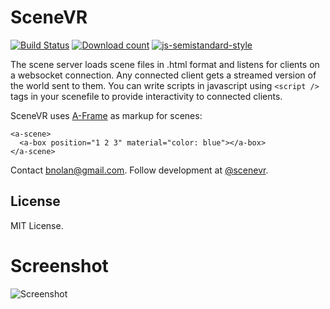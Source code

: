# SceneVR

[![Build Status](https://travis-ci.org/scenevr/server.svg?branch=master&)](https://travis-ci.org/scenevr/server)
[![Download count](https://img.shields.io/npm/dm/scenevr.svg?style=flat)](https://npmjs.org/package/scenevr)
[![js-semistandard-style](https://img.shields.io/badge/code%20style-semistandard-brightgreen.svg?style=flat-square)](https://github.com/Flet/semistandard)

The scene server loads scene files in .html format and listens for clients on a websocket connection. Any connected client gets a streamed version of the world sent to them. You can write scripts in javascript using `<script />` tags in your scenefile to provide interactivity to connected clients. 

SceneVR uses [A-Frame](https://aframe.io/docs/) as markup for scenes:

    <a-scene>
      <a-box position="1 2 3" material="color: blue"></a-box>
    </a-scene>

Contact [bnolan@gmail.com](mailto:bnolan@gmail.com). Follow development at [@scenevr](http://twitter.com/scenevr/).

## License

MIT License.

# Screenshot

![Screenshot](https://pbs.twimg.com/media/B2tuCOKCAAA7VQ7.png:large)

